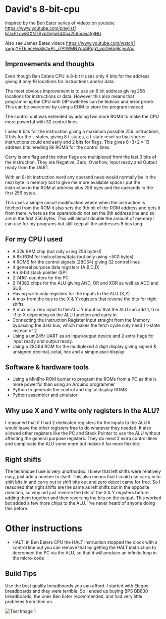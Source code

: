 # David's 8-bit-cpu

Inspired by the Ben Eater series of videos on youtube https://www.youtube.com/playlist?list=PLowKtXNTBypGqImE405J2565dvjafglHU

Also see James Bates videos https://www.youtube.com/watch?v=gqYFT6iecHw&list=PL_i7PfWMNYobSPpg1_voiDe6qBcjvuVui

## Improvements and thoughts

Even though Ben Eaters CPU is 8-bit it uses only 4 bits for the address giving it only 16 locations for instructions and/or data.

The most obvious improvement is to use an 8 bit address giving 256 locations for instructions or data.
However this also means that programming the CPU with DIP switches can be tedious and error prone.
This can be overcome by using a ROM to store the program instead.

The control unit was extended by adding two more ROMS to make the CPU more powerful with 32 control lines.

I used 8 bits for the instruction giving a maximum possible 256 instructions, 3 bits for the t-states, giving 8 t-states,
a t-state reset so that shorter instructions could end early and 2 bits for flags. This gives 8+3+2 = 13 address bits
needing 8k ROMS for the control lines.

Carry is one flag and the other flags are multiplexed from the last 3 bits of the instruction.
They are Negative, Zero, Overflow, Input ready and Output ready from the UART.  

With an 8-bit instruction word any operand need would normally be in the next byte in memory but to give me more available
space I put the instruction in the ROM at address plus 256 byes and the operands in the first 256 bytes.

This uses a simple circuit modification where when the instruction is fetched from the ROM it also sets the 9th bit of the ROM address
and gets it from there, where as the operands do not set the 9th address line and so are in the first 256 bytes.
This will almost double the amount of memory I can use for my programs but still keep all the addresses 8 bits long.
 
## For my CPU I used

- A 32k RAM chip (but only using 256 bytes!)
- A 8k ROM for instructions/data (but only using ~500 bytes)
- 4 ROMS for the control signals (28C64) giving 32 control lines
- 4 general purpose data registers (A,B,C,D)
- An 8-bit stack pointer (SP)
- 2 74161 counters for the PC
- 2 74382 chips for the ALU giving AND, OR and XOR as well as ADD and SUB
- Having write only registers for the inputs to the ALU (X,Y)
- A mux from the bus to the X & Y registers that reverse the bits for right shifts
- A mux as a zero input to the ALU Y input so that the ALU can add 1, 0 or -1 to X depending on the ALU function and carry in
- Connecting the Instruction Register input straight from the Memory, bypassing the data bus, which makes the fetch cycle only need 1 t-state instead of 2
- Using a um245r UART as an input/output device and 2 extra flags for input ready and output ready.
- Using a 28C64 ROM for the multiplexed 4 digit display giving signed & unsigned decimal, octal, hex and a simple ascii display 

## Software & hardware tools

- Using a MiniPro ROM burner to program the ROMs from a PC as this is more powerful than using an Arduino programmer
- Python to generate the control and digital display ROMS
- Python assembler and emulator

## Why use X and Y write only registers in the ALU?

I reasoned that if I had 2 dedicated registers for the inputs to the ALU it would leave
the other registers free to do whatever they needed. It also allowed other registers
like the PC and Stack Pointer to use the ALU without affecting the general purpose registers.
They do need 2 extra control lines and complicate the ALU some more but makes it far more flexible.

## Right shifts

The technique I use is very unorthodox. I knew that left shifts were relatively easy, just add a number to itself.
This also means that I could use carry in to shift bits in and carry out to shift bits out and zero detect
came for free. So I reasoned that right shifts are the same as left shifts but in the opposite direction, so why not
just reverse the bits of the X & Y registers before adding them together and then reversing the bits on
the output. This worked but added a few more chips to the ALU. I've never heard of anyone doing this before.

# Other instructions

- HALT: in Ben Eaters CPU the HALT instruction stopped the clock with a control line but you can remove
that by getting the HALT instruction to decrement the PC via the ALU, so that it will produce
an infinite loop in the micro-code

## Build Tips

Use the best quality breadboards you can afford. I started with Elegoo breadboards and they were terrible.
So I ended up buying BPS BB830 breadboards, the ones Ben Eater recommended, and had very little problems from then on.

![Test Image 1](3DTest.png)